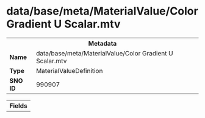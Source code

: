 <h1>data/base/meta/MaterialValue/Color Gradient U Scalar.mtv</h1><table><tr><th colspan="100%">Metadata</th></tr><tr><td><b>Name</b></td><td>data/base/meta/MaterialValue/Color Gradient U Scalar.mtv</td></tr><tr><td><b>Type</b></td><td>MaterialValueDefinition</td></tr><tr><td><b>SNO ID</b></td><td>990907</td></tr></table>

<table><tr><th colspan="100%">Fields</th></tr></table>

